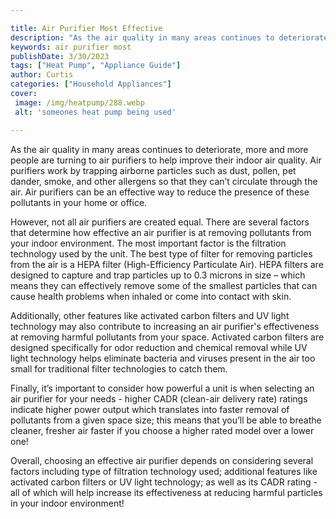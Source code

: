 ```yaml
---

title: Air Purifier Most Effective
description: "As the air quality in many areas continues to deteriorate, more and more people are turning to air purifiers to help improve their...read now to learn more"
keywords: air purifier most
publishDate: 3/30/2023
tags: ["Heat Pump", "Appliance Guide"]
author: Curtis
categories: ["Household Appliances"]
cover: 
 image: /img/heatpump/288.webp
 alt: 'someones heat pump being used'

---
```


As the air quality in many areas continues to deteriorate, more and more people are turning to air purifiers to help improve their indoor air quality. Air purifiers work by trapping airborne particles such as dust, pollen, pet dander, smoke, and other allergens so that they can’t circulate through the air. Air purifiers can be an effective way to reduce the presence of these pollutants in your home or office.

However, not all air purifiers are created equal. There are several factors that determine how effective an air purifier is at removing pollutants from your indoor environment. The most important factor is the filtration technology used by the unit. The best type of filter for removing particles from the air is a HEPA filter (High-Efficiency Particulate Air). HEPA filters are designed to capture and trap particles up to 0.3 microns in size – which means they can effectively remove some of the smallest particles that can cause health problems when inhaled or come into contact with skin. 

Additionally, other features like activated carbon filters and UV light technology may also contribute to increasing an air purifier's effectiveness at removing harmful pollutants from your space. Activated carbon filters are designed specifically for odor reduction and chemical removal while UV light technology helps eliminate bacteria and viruses present in the air too small for traditional filter technologies to catch them. 

Finally, it’s important to consider how powerful a unit is when selecting an air purifier for your needs - higher CADR (clean-air delivery rate) ratings indicate higher power output which translates into faster removal of pollutants from a given space size; this means that you’ll be able to breathe cleaner, fresher air faster if you choose a higher rated model over a lower one! 

Overall, choosing an effective air purifier depends on considering several factors including type of filtration technology used; additional features like activated carbon filters or UV light technology; as well as its CADR rating - all of which will help increase its effectiveness at reducing harmful particles in your indoor environment!
